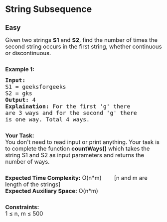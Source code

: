 # String Subsequence
## Easy 
<div class="problem-statement">
                <p></p><p><span style="font-size:18px">Given two strings <strong>S1</strong> and <strong>S2</strong>, find the number of times the second string occurs in the first string, whether continuous or discontinuous.</span></p>

<p><br>
<strong><span style="font-size:18px">Example 1:</span></strong></p>

<pre style="position: relative;"><span style="font-size:18px"><strong>Input:</strong> 
S1 = geeksforgeeks
S2 = gks
<strong>Output:</strong> 4
<strong>Explaination:</strong> For the first 'g' there 
are 3 ways and for the second 'g' there 
is one way. Total 4 ways.</span><div class="open_grepper_editor" title="Edit &amp; Save To Grepper"></div></pre>

<p><br>
<span style="font-size:18px"><strong>Your Task:</strong><br>
You don't need to read input or print anything. Your task is to complete the function <strong>countWays()</strong> which takes the string S1 and S2 as input parameters and returns the number of ways.</span></p>

<p><br>
<span style="font-size:18px"><strong>Expected Time Complexity:</strong> O(n*m)&nbsp; &nbsp; &nbsp; &nbsp; [n and m are length of the strings]<br>
<strong>Expected Auxiliary Space:</strong> O(n*m)</span></p>

<p><br>
<span style="font-size:18px"><strong>Constraints:</strong><br>
1 ≤ n, m ≤ 500</span></p>
 <p></p>
            </div>